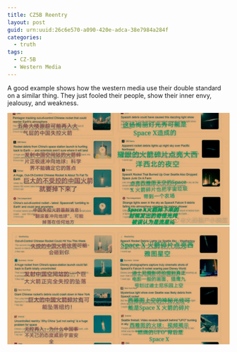 ```yaml
---
title: CZ5B Reentry
layout: post
guid: urn:uuid:26c6e570-a090-420e-adca-38e7984a284f
categories:
  - truth
tags:
  - CZ-5B
  - Western Media
---
```


A good example shows how the western media use their double standard on a similar thing. 
They just fooled their people, show their inner envy, jealousy, and weakness.

[![MAWeiming](/media/files/2021/05/12/CZ5B_reentry1.jpeg)](https://github.com/bizhishui/bizhishui.github.io/blob/master/ "Western media on CZ-5B's reentry")
[![MAWeiming](/media/files/2021/05/12/CZ5B_reentry2.jpeg)](https://github.com/bizhishui/bizhishui.github.io/blob/master/ "Western media on CZ-5B's reentry")
